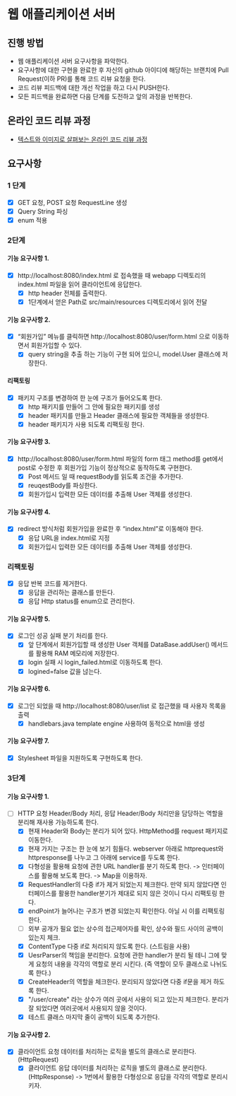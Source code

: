 # 웹 애플리케이션 서버
## 진행 방법
* 웹 애플리케이션 서버 요구사항을 파악한다.
* 요구사항에 대한 구현을 완료한 후 자신의 github 아이디에 해당하는 브랜치에 Pull Request(이하 PR)를 통해 코드 리뷰 요청을 한다.
* 코드 리뷰 피드백에 대한 개선 작업을 하고 다시 PUSH한다.
* 모든 피드백을 완료하면 다음 단계를 도전하고 앞의 과정을 반복한다.

## 온라인 코드 리뷰 과정
* [텍스트와 이미지로 살펴보는 온라인 코드 리뷰 과정](https://github.com/next-step/nextstep-docs/tree/master/codereview)

## 요구사항
### 1 단계
- [x] GET 요청, POST 요청 RequestLine 생성
- [x] Query String 파싱
- [x] enum 적용

### 2단계
#### 기능 요구사항 1. 
- [x] http://localhost:8080/index.html 로 접속했을 때 webapp 디렉토리의 index.html 파일을 읽어 클라이언트에 응답한다.
  - [x] http header 전체를 출력한다.
  - [x] 1단계에서 얻은 Path로 src/main/resources 디렉토리에서 읽어 전달
#### 기능 요구사항 2. 
- [x] “회원가입” 메뉴를 클릭하면 http://localhost:8080/user/form.html 으로 이동하면서 회원가입할 수 있다.
  - [x] query string을 추출 하는 기능이 구현 되어 있으니, model.User 클래스에 저장한다.
#### 리팩토링
- [x] 패키지 구조를 변경하여 한 눈에 구조가 들어오도록 한다.
  - [x] http 패키지를 만들어 그 안에 필요한 패키지를 생성
  - [x] header 패키지를 만들고 Header 클래스에 필요한 객체들을 생성한다.
  - [x] header 패키지가 사용 되도록 리팩토링 한다.
#### 기능 요구사항 3.
- [x] http://localhost:8080/user/form.html 파일의 form 태그 method를 get에서 post로 수정한 후 회원가입 기능이 정상적으로 동작하도록 구현한다.
  - [x] Post 메서드 일 때 requestBody를 읽도록 조건을 추가한다.
  - [x] reuqestBody를 파싱한다.
  - [x] 회원가입시 입력한 모든 데이터를 추출해 User 객체를 생성한다.
#### 기능 요구사항 4.
- [x] redirect 방식처럼 회원가입을 완료한 후 “index.html”로 이동해야 한다.
  - [x] 응답 URL을 index.html로 지정
  - [x] 회원가입시 입력한 모든 데이터를 추출해 User 객체를 생성한다.
### 리팩토링
- [x] 응답 반복 코드를 제거한다.
  - [x] 응답을 관리하는 클래스를 만든다.
  - [x] 응답 Http status를 enum으로 관리한다.
#### 기능 요구사항 5.
- [x] 로그인 성공 실패 분기 처리를 한다.
  - [x] 앞 단계에서 회원가입할 때 생성한 User 객체를 DataBase.addUser() 메서드를 활용해 RAM 메모리에 저장한다.
  - [x] login 실패 시 login_failed.html로 이동하도록 한다.
  - [x] logined=false 값을 넎는다.
#### 기능 요구사항 6.
- [x] 로그인 되었을 때 http://localhost:8080/user/list 로 접근했을 때 사용자 목록을 출력
  - [x] handlebars.java template engine 사용하여 동적으로 html을 생성
#### 기능 요구사항 7.
- [x] Stylesheet 파일을 지원하도록 구현하도록 한다.

### 3단계
#### 기능 요구사항 1.
- [ ] HTTP 요청 Header/Body 처리, 응답 Header/Body 처리만을 담당하는 역할을 분리해 재사용 가능하도록 한다.
  - [x] 현재 Header와 Body는 분리가 되어 있다. HttpMethod를 request 패키지로 이동한다.
  - [x] 현재 가지는 구조는 한 눈에 보기 힘들다. webserver 아래로 httprequest와 httpresponse를 나누고 그 아래에 service를 두도록 한다.
  - [x] 다형성을 활용해 요청에 관한 URL handler를 분기 하도록 한다. -> 인터페이스를 활용해 보도록 한다. -> Map을 이용하자.
  - [x] RequestHandler의 다중 if가 제거 되었는지 체크한다. 만약 되지 않았다면 인터페이스를 활용한 handler분기가 제대로 되지 않은 것이니 다시 리팩토링 한다.
  - [x] endPoint가 늘어나는 구조가 변경 되었는지 확인한다. 아닐 시 이를 리팩토링 한다.
  - [ ] 외부 공개가 필요 없는 상수의 접근제어자를 확인, 상수와 필드 사이의 공백이 있는지 체크.
  - [x] ContentType 다중 if로 처리되지 않도록 한다. (스트림을 사용)
  - [x] UesrParser의 책임을 분리한다. 요청에 관한 handler가 분리 될 테니 그에 맞게 요청의 내용을 각각의 역할로 분리 시킨다. (즉 역할이 모두 클래스로 나뉘도록 한다.)
  - [x] CreateHeader의 역할을 체크한다. 분리되지 않았다면 다중 if문을 제거 하도록 한다.
  - [x] "/user/create" 라는 상수가 여러 곳에서 사용이 되고 있는지 체크한다. 분리가 잘 되었다면 여러곳에서 사용되지 않을 것이다.
  - [x] 테스트 클래스 마지막 줄이 공백이 되도록 추가한다.
#### 기능 요구사항 2.
- [x] 클라이언트 요청 데이터를 처리하는 로직을 별도의 클래스로 분리한다.(HttpRequest)
  - [x] 클라이언트 응답 데이터를 처리하는 로직을 별도의 클래스로 분리한다.(HttpResponse) -> 1번에서 활용한 다형성으로 응답을 각각의 역할로 분리시키자.